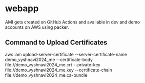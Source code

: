 # webapp


AMI gets created on GitHub Actions and available in dev and demo accounts on AWS using packer.


## Command to Upload Certificates
aws iam upload-server-certificate --server-certificate-name demo_vyshnavi2024_me --certificate-body file://demo_vyshnavi2024_me.crt --private-key file://demo_vyshnavi2024_me.key --certificate-chain file://demo_vyshnavi2024_me.ca-bundle
